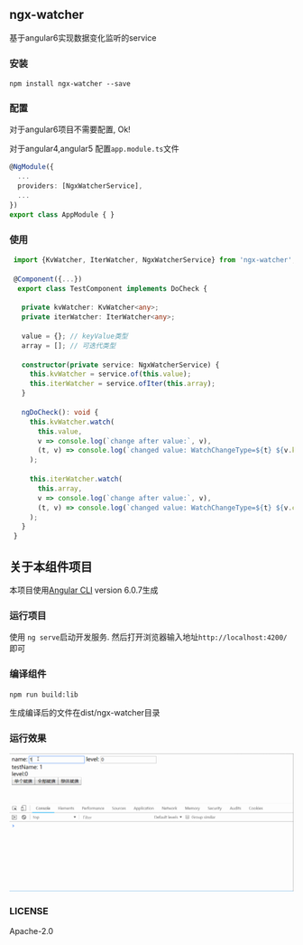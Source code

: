 ## ngx-watcher

基于angular6实现数据变化监听的service

### 安装

```
npm install ngx-watcher --save
```

### 配置

对于angular6项目不需要配置, Ok!

对于angular4,angular5 配置`app.module.ts`文件

```typescript
@NgModule({
  ...
  providers: [NgxWatcherService],
  ...
})
export class AppModule { }

```

### 使用

```typescript
 import {KvWatcher, IterWatcher, NgxWatcherService} from 'ngx-watcher';

 @Component({...})
  export class TestComponent implements DoCheck {
 
   private kvWatcher: KvWatcher<any>;
   private iterWatcher: IterWatcher<any>;
 
   value = {}; // keyValue类型
   array = []; // 可迭代类型
 
   constructor(private service: NgxWatcherService) {
     this.kvWatcher = service.of(this.value);
     this.iterWatcher = service.ofIter(this.array);
   }
 
   ngDoCheck(): void {
     this.kvWatcher.watch(
       this.value,
       v => console.log(`change after value:`, v),
       (t, v) => console.log(`changed value: WatchChangeType=${t} ${v.key} ${v.previousValue} ${v.currentValue}`)
     );
 
     this.iterWatcher.watch(
       this.array,
       v => console.log(`change after value:`, v),
       (t, v) => console.log(`changed value: WatchChangeType=${t} ${v.currentIndex} ${v.item} ${v.previousIndex} ${v.trackById}`)
     );
   }
 }
```


## 关于本组件项目

本项目使用[Angular CLI](https://github.com/angular/angular-cli) version 6.0.7生成

### 运行项目

使用 `ng serve`启动开发服务. 然后打开浏览器输入地址`http://localhost:4200/` 即可

### 编译组件

```
npm run build:lib
```
生成编译后的文件在dist/ngx-watcher目录

### 运行效果

![运行效果](https://github.com/m310851010/ngx-watcher/blob/master/run.gif "运行效果")

### LICENSE

Apache-2.0
